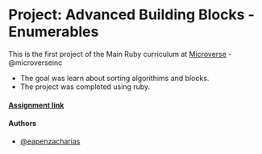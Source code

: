 # Project: Advanced Building Blocks - Enumerables

This is the first project of the Main Ruby curriculum at [Microverse](https://www.microverse.org/) - @microverseinc
* The goal was learn about sorting algorithims and blocks.
* The project was completed using ruby.

#### [Assignment link](https://www.theodinproject.com/courses/ruby-programming/lessons/advanced-building-blocks)  

#### Authors

* [@eapenzacharias](https://github.com/eapenzacharias)
